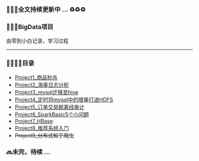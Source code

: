 <br/>
<br/>

### :lollipop::lollipop::lollipop:全文持续更新中 ... :recycle::recycle::recycle:

### :rocket::rocket::rocket:BigData项目
由零到小白记录，学习过程

------

### :bullettrain_side::railway_car::railway_car::railway_car:目录

* [Project1_商品秒杀](./Project1_商品秒杀/README.md)
* [Project2_海量日志分析](./Project2_日志统计/README.md)
* [Project3_mysql迁移至hive](./Project3_mysql迁移至Hive/README.md)
* [Project4_定时将mysql中的增量打进HDFS](./Project4_增量追加到HDFS定时/README.md)
* [Project5_订单交易额离线审计](./Project5_订单交易额离线审计/README.md)
* [Project6_SparkBasic5个小问题](./Project6_SparkBasic5个小问题/README.md)
* [Project7_HBase]()
* [Project8_推荐系统入门]()
* ~~Project9_分布式知乎爬虫~~

### :soon:未完，待续  ...